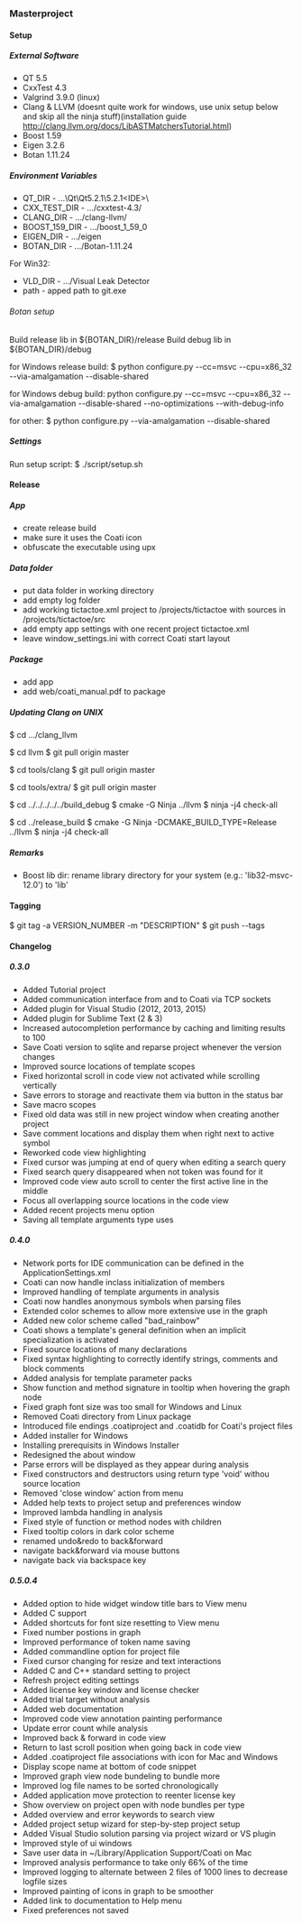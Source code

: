 ### Masterproject

#### Setup

##### External Software

* QT 5.5
* CxxTest 4.3
* Valgrind 3.9.0 (linux)
* Clang & LLVM (doesnt quite work for windows, use unix setup below and skip all the ninja stuff)(installation guide http://clang.llvm.org/docs/LibASTMatchersTutorial.html)
* Boost 1.59
* Eigen 3.2.6
* Botan 1.11.24

##### Environment Variables

* QT_DIR - ...\Qt\Qt5.2.1\5.2.1\<IDE>\
* CXX_TEST_DIR - .../cxxtest-4.3/
* CLANG_DIR - .../clang-llvm/
* BOOST_159_DIR - .../boost_1_59_0
* EIGEN_DIR - .../eigen
* BOTAN_DIR - .../Botan-1.11.24

For Win32:
* VLD_DIR - .../Visual Leak Detector
* path - apped path to git.exe

###### Botan setup

Build release lib in ${BOTAN_DIR}/release
Build debug lib in ${BOTAN_DIR}/debug

for Windows release build:
$ python configure.py --cc=msvc --cpu=x86_32 --via-amalgamation --disable-shared

for Windows debug build:
python configure.py --cc=msvc --cpu=x86_32 --via-amalgamation --disable-shared --no-optimizations --with-debug-info

for other:
$ python configure.py --via-amalgamation --disable-shared

##### Settings

Run setup script:
$ ./script/setup.sh

#### Release

##### App
* create release build
* make sure it uses the Coati icon
* obfuscate the executable using upx

##### Data folder
* put data folder in working directory
* add empty log folder
* add working tictactoe.xml project to /projects/tictactoe with sources in /projects/tictactoe/src
* add empty app settings with one recent project tictactoe.xml
* leave window_settings.ini with correct Coati start layout

##### Package
* add app
* add web/coati_manual.pdf to package

##### Updating Clang on UNIX

$ cd .../clang_llvm

$ cd llvm
$ git pull origin master

$ cd tools/clang
$ git pull origin master

$ cd tools/extra/
$ git pull origin master

$ cd ../../../../../build_debug
$ cmake -G Ninja ../llvm
$ ninja -j4 check-all

$ cd ../release_build
$ cmake -G Ninja -DCMAKE_BUILD_TYPE=Release ../llvm
$ ninja -j4 check-all

##### Remarks

* Boost lib dir: rename library directory for your system (e.g.: 'lib32-msvc-12.0') to 'lib'

#### Tagging

$ git tag -a VERSION_NUMBER -m "DESCRIPTION"
$ git push --tags

#### Changelog

##### 0.3.0

* Added Tutorial project
* Added communication interface from and to Coati via TCP sockets
* Added plugin for Visual Studio (2012, 2013, 2015)
* Added plugin for Sublime Text (2 & 3)
* Increased autocompletion performance by caching and limiting results to 100
* Save Coati version to sqlite and reparse project whenever the version changes
* Improved source locations of template scopes
* Fixed horizontal scroll in code view not activated while scrolling vertically
* Save errors to storage and reactivate them via button in the status bar
* Save macro scopes
* Fixed old data was still in new project window when creating another project
* Save comment locations and display them when right next to active symbol
* Reworked code view highlighting
* Fixed cursor was jumping at end of query when editing a search query
* Fixed search query disappeared when not token was found for it
* Improved code view auto scroll to center the first active line in the middle
* Focus all overlapping source locations in the code view
* Added recent projects menu option
* Saving all template arguments type uses

##### 0.4.0

* Network ports for IDE communication can be defined in the ApplicationSettings.xml
* Coati can now handle inclass initialization of members
* Improved handling of template arguments in analysis
* Coati now handles anonymous symbols when parsing files
* Extended color schemes to allow more extensive use in the graph
* Added new color scheme called "bad_rainbow"
* Coati shows a template's general definition when an implicit specialization is activated
* Fixed source locations of many declarations
* Fixed syntax highlighting to correctly identify strings, comments and block comments
* Added analysis for template parameter packs
* Show function and method signature in tooltip when hovering the graph node
* Fixed graph font size was too small for Windows and Linux
* Removed Coati directory from Linux package
* Introduced file endings .coatiproject and .coatidb for Coati's project files
* Added installer for Windows
* Installing prerequisits in Windows Installer
* Redesigned the about window
* Parse errors will be displayed as they appear during analysis
* Fixed constructors and destructors using return type 'void' withou source location
* Removed 'close window' action from menu
* Added help texts to project setup and preferences window
* Improved lambda handling in analysis
* Fixed style of function or method nodes with children
* Fixed tooltip colors in dark color scheme
* renamed undo&redo to back&forward
* navigate back&forward via mouse buttons
* navigate back via backspace key

##### 0.5.0.4

* Added option to hide widget window title bars to View menu
* Added C support
* Added shortcuts for font size resetting to View menu
* Fixed number postions in graph
* Improved performance of token name saving
* Added commandline option for project file
* Fixed cursor changing for resize and text interactions
* Added C and C++ standard setting to project
* Refresh project editing settings
* Added license key window and license checker
* Added trial target without analysis
* Added web documentation
* Improved code view annotation painting performance
* Update error count while analysis
* Improved back & forward in code view
* Return to last scroll position when going back in code view
* Added .coatiproject file associations with icon for Mac and Windows
* Display scope name at bottom of code snippet
* Improved graph view node bundeling to bundle more
* Improved log file names to be sorted chronologically
* Added application move protection to reenter license key
* Show overview on project open with node bundles per type
* Added overview and error keywords to search view
* Added project setup wizard for step-by-step project setup
* Added Visual Studio solution parsing via project wizard or VS plugin
* Improved style of ui windows
* Save user data in ~/Library/Application Support/Coati on Mac
* Improved analysis performance to take only 66% of the time
* Improved logging to alternate between 2 files of 1000 lines to decrease logfile sizes
* Improved painting of icons in graph to be smoother
* Added link to documentation to Help menu
* Fixed preferences not saved
